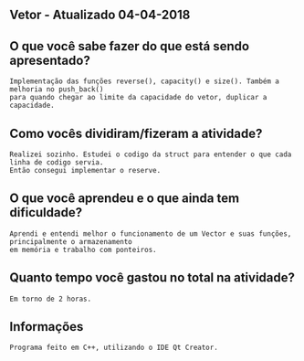 ## Vetor - Atualizado 04-04-2018
## O que você sabe fazer do que está sendo apresentado?
	Implementação das funções reverse(), capacity() e size(). Também a melhoria no push_back()  
	para quando chegar ao limite da capacidade do vetor, duplicar a capacidade.

## Como vocês dividiram/fizeram a atividade?
	Realizei sozinho. Estudei o codigo da struct para entender o que cada linha de codigo servia.  
	Então consegui implementar o reserve.

## O que você aprendeu e o que ainda tem dificuldade?
	Aprendi e entendi melhor o funcionamento de um Vector e suas funções, principalmente o armazenamento  
	em memória e trabalho com ponteiros.

## Quanto tempo você gastou no total na atividade?
	Em torno de 2 horas.

## Informações
	Programa feito em C++, utilizando o IDE Qt Creator.

